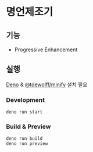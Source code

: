 # 명언제조기

## 기능

- Progressive Enhancement

## 실행

[Deno](https://deno.com) & [@tdewolff/minify](https://github.com/tdewolff/minify/tree/master/cmd/minify) 설치 필요

### Development

```shell
deno run start
```

### Build & Preview

```shell
deno run build
deno run preview
```
